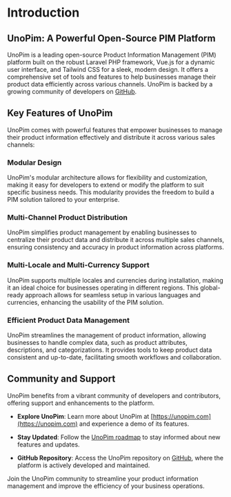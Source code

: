 # Introduction

## UnoPim: A Powerful Open-Source PIM Platform

UnoPim is a leading open-source Product Information Management (PIM) platform built on the robust Laravel PHP framework, Vue.js for a dynamic user interface, and Tailwind CSS for a sleek, modern design. It offers a comprehensive set of tools and features to help businesses manage their product data efficiently across various channels. UnoPim is backed by a growing community of developers on [GitHub](https://github.com/unopim/unopim).

## Key Features of UnoPim

UnoPim comes with powerful features that empower businesses to manage their product information effectively and distribute it across various sales channels:

### Modular Design

UnoPim's modular architecture allows for flexibility and customization, making it easy for developers to extend or modify the platform to suit specific business needs. This modularity provides the freedom to build a PIM solution tailored to your enterprise.

### Multi-Channel Product Distribution

UnoPim simplifies product management by enabling businesses to centralize their product data and distribute it across multiple sales channels, ensuring consistency and accuracy in product information across platforms.

### Multi-Locale and Multi-Currency Support

UnoPim supports multiple locales and currencies during installation, making it an ideal choice for businesses operating in different regions. This global-ready approach allows for seamless setup in various languages and currencies, enhancing the usability of the PIM solution.

### Efficient Product Data Management

UnoPim streamlines the management of product information, allowing businesses to handle complex data, such as product attributes, descriptions, and categorizations. It provides tools to keep product data consistent and up-to-date, facilitating smooth workflows and collaboration.

## Community and Support

UnoPim benefits from a vibrant community of developers and contributors, offering support and enhancements to the platform.

- **Explore UnoPim**: Learn more about UnoPim at [https://unopim.com](https://unopim.com) and experience a demo of its features.

- **Stay Updated**: Follow the [UnoPim roadmap](https://unopim.com/roadmap/) to stay informed about new features and updates.

- **GitHub Repository**: Access the UnoPim repository on [GitHub](https://github.com/unopim/unopim), where the platform is actively developed and maintained.

Join the UnoPim community to streamline your product information management and improve the efficiency of your business operations.